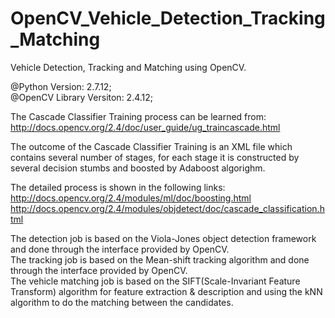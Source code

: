 # OpenCV_Vehicle_Detection_Tracking_Matching
Vehicle Detection, Tracking and Matching using OpenCV.

@Python Version: 2.7.12;  
@OpenCV Library Versiton: 2.4.12;  

The Cascade Classifier Training process can be learned from: http://docs.opencv.org/2.4/doc/user_guide/ug_traincascade.html  

The outcome of the Cascade Classifier Training is an XML file which contains several number of stages, for each stage it is constructed by several decision stumbs and boosted by Adaboost algorighm.

The detailed process is shown in the following links:  
http://docs.opencv.org/2.4/modules/ml/doc/boosting.html  
http://docs.opencv.org/2.4/modules/objdetect/doc/cascade_classification.html  

The detection job is based on the Viola-Jones object detection framework and done through the interface provided by OpenCV.  
The tracking job is based on the Mean-shift tracking algorithm and done through the interface provided by OpenCV.  
The vehicle matching job is based on the SIFT(Scale-Invariant Feature Transform) algorithm for feature extraction & description and using the kNN algorithm to do the matching between the candidates.  
